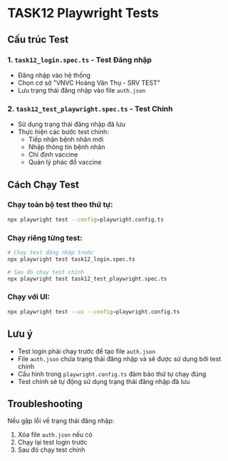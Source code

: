 # TASK12 Playwright Tests

## Cấu trúc Test

### 1. `task12_login.spec.ts` - Test Đăng nhập
- Đăng nhập vào hệ thống
- Chọn cơ sở "VNVC Hoàng Văn Thụ - SRV TEST"
- Lưu trạng thái đăng nhập vào file `auth.json`

### 2. `task12_test_playwright.spec.ts` - Test Chính
- Sử dụng trạng thái đăng nhập đã lưu
- Thực hiện các bước test chính:
  - Tiếp nhận bệnh nhân mới
  - Nhập thông tin bệnh nhân
  - Chỉ định vaccine
  - Quản lý phác đồ vaccine

## Cách Chạy Test

### Chạy toàn bộ test theo thứ tự:
```bash
npx playwright test --config=playwright.config.ts
```

### Chạy riêng từng test:
```bash
# Chạy test đăng nhập trước
npx playwright test task12_login.spec.ts

# Sau đó chạy test chính
npx playwright test task12_test_playwright.spec.ts
```

### Chạy với UI:
```bash
npx playwright test --ui --config=playwright.config.ts
```

## Lưu ý

- Test login phải chạy trước để tạo file `auth.json`
- File `auth.json` chứa trạng thái đăng nhập và sẽ được sử dụng bởi test chính
- Cấu hình trong `playwright.config.ts` đảm bảo thứ tự chạy đúng
- Test chính sẽ tự động sử dụng trạng thái đăng nhập đã lưu

## Troubleshooting

Nếu gặp lỗi về trạng thái đăng nhập:
1. Xóa file `auth.json` nếu có
2. Chạy lại test login trước
3. Sau đó chạy test chính
